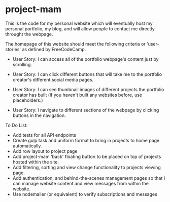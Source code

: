 
# project-mam

This is the code for my personal website which will eventually host my personal portfolio, my blog, and will allow people to contact me directly throught the webpage.

The homepage of this website should meet the following criteria or 'user-stories' as defined by FreeCodeCamp.

- User Story: I can access all of the portfolio webpage's content just by scrolling.

- User Story: I can click different buttons that will take me to the portfolio creator's different social media pages.

- User Story: I can see thumbnail images of different projects the portfolio creator has built (if you haven't built any websites before, use placeholders.)

- User Story: I navigate to different sections of the webpage by clicking buttons in the navigation.


To Do List:
- Add tests for all API endpoints
- Create gulp task and uniform format to bring in projects to home page automatically.
- Add row layout to project page
- Add project-mam 'back' floating button to be placed on top of projects hosted within the site.
- Add filtering, sorting and view change functionality to projects viewing page.
- Add authentication, and behind-the-scenes management pages so that I can manage website content
  and view messages from within the website.
- Use nodemailer (or equivalent) to verify subscriptions and messages

